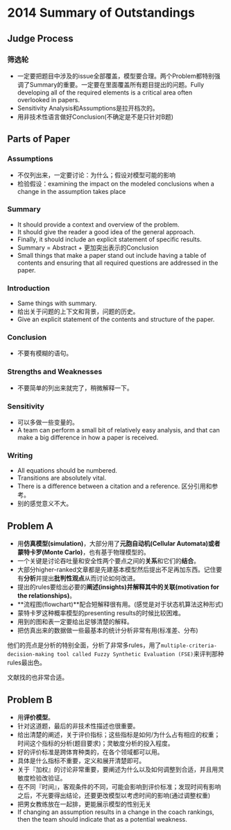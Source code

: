 # 2014 Summary of Outstandings

## Judge Process

### 筛选轮

- 一定要把题目中涉及的issue全部覆盖，模型要合理。两个Problem都特别强调了Summary的重要。一定要在里面覆盖所有题目提出的问题。Fully developing all of the required elements is a critical area often overlooked in papers.
- Sensitivity Analysis和Assumptions是拉开档次的。
- 用非技术性语言做好Conclusion(不确定是不是只针对B题)

## Parts of Paper

### Assumptions

- 不仅列出来，一定要讨论：为什么；假设对模型可能的影响
- 检验假设：examining the impact on the modeled conclusions when a change in the assumption takes place

### Summary

- It should provide a context and overview of the problem.
- It should give the reader a good idea of the general approach.
- Finally, it should include an explicit statement of specific results.
- Summary = Abstract + 更加突出表示的Conclusion
- Small things that make a paper stand out include having a table of contents and ensuring that all required questions are addressed in the paper.

### Introduction

- Same things with summary.
- 给出关于问题的上下文和背景，问题的历史。
- Give an explicit statement of the contents and structure of the paper.

### Conclusion

- 不要有模糊的语句。

### Strengths and Weaknesses

- 不要简单的列出来就完了，稍微解释一下。

### Sensitivity

- 可以多做一些变量的。
- A team can perform a small bit of relatively easy analysis, and that can make a big difference in how a paper is received.

### Writing

- All equations should be numbered.
- Transitions are absolutely vital.
- There is a difference between a citation and a reference. 区分引用和参考。
- 别的感觉意义不大。

## Problem A

- 用**仿真模型(simulation)**，大部分用了**元胞自动机(Cellular Automata)**或者**蒙特卡罗(Monte Carlo)**，也有基于物理模型的。
- 一个关键是讨论吞吐量和安全性两个要点之间的**关系**和它们的**结合**。
- 大部分higher-ranked文章都是先建基本模型然后提出不足再加东西。记住要有**分析**并提出**批判性观点**从而讨论如何改进。
- 提出的rules要给出必要的**阐述(insights)**并解释其中的**关联(motivation for the relationships)**。
- **流程图(flowchart)**配合短解释很有用。(感觉是对于状态机算法这种形式)
- 蒙特卡罗这种概率模型的presenting results的时候比较困难。
- 用到的图和表一定要给出足够清楚的解释。
- 把仿真出来的数据做一些最基本的统计分析非常有用(标准差、分布)

他们的亮点是分析的特别全面，分析了非常多rules，用了`multiple-criteria-decision-making tool called Fuzzy Synthetic Evaluation (FSE)`来评判那种rules最出色。

文献找的也非常合适。

## Problem B

- 用**评价模型**。
- 针对这道题，最后的非技术性描述也很重要。
- 给出清楚的阐述，关于评价指标；这些指标是如何/为什么占有相应的权重；时间这个指标的分析(题目要求)；灵敏度分析的投入程度。
- 好的评价标准是跨体育种类的，在各个领域都可以用。
- 具体是什么指标不重要，定义和展开清楚即可。
- 关于『加权』的讨论非常重要，要阐述为什么以及如何调整到合适，并且用灵敏度检验改验证。
- 在不同『时间』，客观条件的不同，可能会影响到评价标准；发现时间有影响之后，不光要得出结论，还要更改模型以考虑时间的影响(通过调整权重)
- 把男女教练放在一起排，更能展示模型的性别无关
- If changing an assumption results in a change in the coach rankings, then the team should indicate that as a potential weakness.

